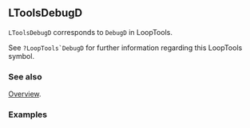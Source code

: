 ## LToolsDebugD

`LToolsDebugD` corresponds to `DebugD` in LoopTools.

See ``?LoopTools`DebugD`` for further information regarding this LoopTools symbol.

### See also

[Overview](Extra/FeynHelpers.md).

### Examples